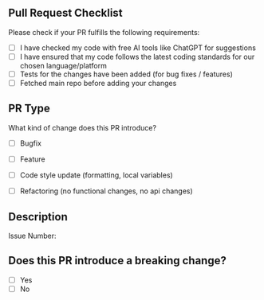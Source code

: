 ## Pull Request Checklist
Please check if your PR fulfills the following requirements:

- [ ] I have checked my code with free AI tools like ChatGPT for suggestions
- [ ] I have ensured that my code follows the latest coding standards for our chosen language/platform
- [ ] Tests for the changes have been added (for bug fixes / features)
- [ ] Fetched main repo before adding your changes

## PR Type
What kind of change does this PR introduce?

<!-- Please check the one that applies to this PR using "x". -->

- [ ] Bugfix
- [ ] Feature
- [ ] Code style update (formatting, local variables)
- [ ] Refactoring (no functional changes, no api changes)


## Description
<!-- Please describe the current behavior that you are modifying, or link to a relevant issue. -->
Issue Number: 



## Does this PR introduce a breaking change?

- [ ] Yes
- [ ] No
